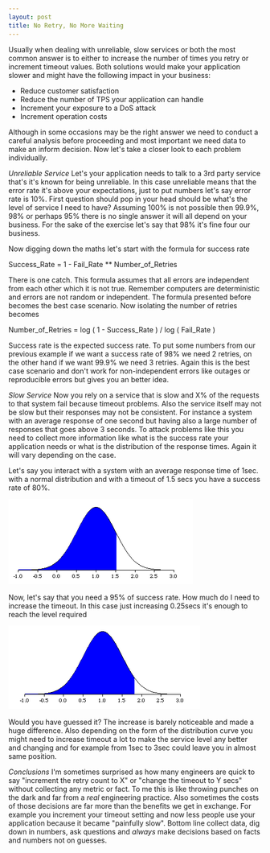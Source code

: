```yaml
---
layout: post
title: No Retry, No More Waiting
---
```


Usually when dealing with unreliable, slow services or both the most common answer is to either to increase the number of times you retry or increment timeout values. Both solutions would make your application slower and might have the following impact in your business:
  * Reduce customer satisfaction
  * Reduce the number of TPS your application can handle
  * Increment your exposure to a DoS attack
  * Increment operation costs

Although in some occasions may be the right answer we need to conduct a careful analysis before proceeding and most important we need data to make an inform decision. Now let's take a closer look to each problem individually.

*Unreliable Service*
Let's your application needs to talk to a 3rd party service that's it's known for being unreliable. In this case unreliable means that the error rate it's above your expectations, just to put numbers let's say error rate is 10%. First question should pop in your head should be what's the level of service I need to have? Assuming 100% is not possible then 99.9%, 98% or perhaps 95% there is no single answer it will all depend on your business. For the sake of the exercise let's say that 98% it's fine four our business.

Now digging down the maths let's start with the formula for success rate

Success_Rate = 1 - Fail_Rate  ** Number_of_Retries

There is one catch. This formula assumes that all errors are independent from each other which it is not true. Remember computers are deterministic and errors are not random or independent. The formula presented before becomes the best case scenario. Now isolating the number of retries becomes

Number_of_Retries = log ( 1 - Success_Rate ) / log ( Fail_Rate )

Success rate is the expected success rate. To put some numbers from our previous example if we want a success rate of 98% we need 2 retries, on the other hand if we want 99.9% we need 3 retries. Again this is the best case scenario and don't work for non-independent errors like outages or reproducible errors but gives you an better idea.

*Slow Service*
Now you rely on a service that is slow and X% of the requests to that system fail because timeout problems. Also the service itself may not be slow but their responses may not be consistent. For instance a system with an average response of one second but having also a large number of responses that goes above 3 seconds. To attack problems like this you need to collect more information like what is the success rate your application needs or what is the distribution of the response times. Again it will vary depending on the case.

Let's say you interact with a system with an average response time of 1sec. with a normal distribution and with a timeout of 1.5 secs you have a success rate of 80%.

![Response time distribution curve for 80% success rate][i1]

Now, let's say that you need a 95% of success rate. How much do I need to increase the timeout. In this case just increasing 0.25secs it's enough to reach the level required

![Response time distribution curve for 95% success rate][i2]
 
Would you have guessed it? The increase is barely noticeable and made a huge difference. Also depending on the form of the distribution curve you might need to increase timeout a lot to make the service level any better and changing and for example from 1sec to 3sec could leave you in almost same position.

*Conclusions*
I'm sometimes surprised as how many engineers are quick to say "increment the retry count to X" or "change the timeout to Y secs" without collecting any metric or fact. To me this is like throwing punches on the dark and far from a *real* engineering practice. Also sometimes the costs of those decisions are far more than the benefits we get in exchange. For example you increment your timeout setting and now less people use your application because it became "painfully slow". Bottom line collect data, dig down in numbers, ask questions and *always* make decisions based on facts and numbers not on guesses.

[i1]: /images/posts/normal_80_percent.png "Response time distribution curve for 80% success rate"
[i2]: /images/posts/normal_95_percent.png "Response time distribution curve for 95% success rate"
 


